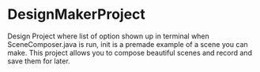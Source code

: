 # DesignMakerProject
Design Project where list of option shown up in terminal when SceneComposer.java is run, init is a premade example of a scene you can make. 
This project allows you to compose beautiful scenes and record and save them for later.

